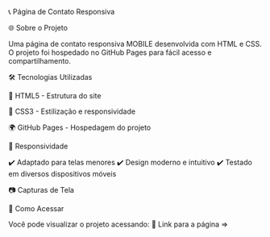📞 Página de Contato Responsiva

 

🌐 Sobre o Projeto

Uma página de contato responsiva MOBILE desenvolvida com HTML e CSS. O projeto foi hospedado no GitHub Pages para fácil acesso e compartilhamento.

🛠️ Tecnologias Utilizadas

📜 HTML5 - Estrutura do site

🎨 CSS3 - Estilização e responsividade

🌍 GitHub Pages - Hospedagem do projeto

📱 Responsividade

✔️ Adaptado para telas menores 
✔️ Design moderno e intuitivo 
✔️ Testado em diversos dispositivos móveis

📷 Capturas de Tela



🚀 Como Acessar

Você pode visualizar o projeto acessando:
🔗 Link para a página => 
